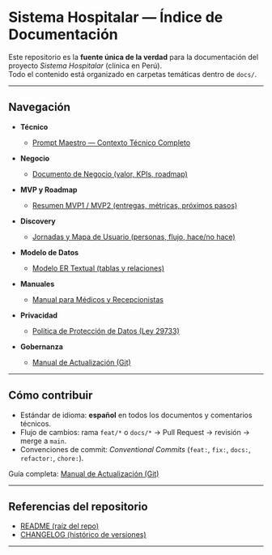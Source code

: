 # Sistema Hospitalar — Índice de Documentación

Este repositorio es la **fuente única de la verdad** para la documentación del proyecto *Sistema Hospitalar* (clínica en Perú).  
Todo el contenido está organizado en carpetas temáticas dentro de `docs/`.

---

## Navegación

- **Técnico**
  - [Prompt Maestro — Contexto Técnico Completo](01-tecnico/Prompt-Maestro-Sistema-Hospitalar.md)

- **Negocio**
  - [Documento de Negocio (valor, KPIs, roadmap)](02-negocio/Documento-de-Negocio.md)

- **MVP y Roadmap**
  - [Resumen MVP1 / MVP2 (entregas, métricas, próximos pasos)](03-mvp/Resumen-MVP1-MVP2.md)

- **Discovery**
  - [Jornadas y Mapa de Usuario (personas, flujo, hace/no hace)](04-discovery/Jornadas-y-Mapa-de-Usuario.md)

- **Modelo de Datos**
  - [Modelo ER Textual (tablas y relaciones)](05-modelo-datos/Modelo-ER-Textual.md)

- **Manuales**
  - [Manual para Médicos y Recepcionistas](06-manual-uso/Manual-Medicos-Recepcionistas.md)

- **Privacidad**
  - [Política de Protección de Datos (Ley 29733)](07-privacidad/Politica-Proteccion-de-Datos.md)

- **Gobernanza**
  - [Manual de Actualización (Git)](00-gobernanza/Manual-Actualizacion-Git.md)

---

## Cómo contribuir

- Estándar de idioma: **español** en todos los documentos y comentarios técnicos.
- Flujo de cambios: rama `feat/*` o `docs/*` → Pull Request → revisión → merge a `main`.
- Convenciones de commit: *Conventional Commits* (`feat:`, `fix:`, `docs:`, `refactor:`, `chore:`).

Guía completa: [Manual de Actualización (Git)](00-gobernanza/Manual-Actualizacion-Git.md)

---

## Referencias del repositorio

- [README (raíz del repo)](../README.md)
- [CHANGELOG (histórico de versiones)](../CHANGELOG.md)

---
